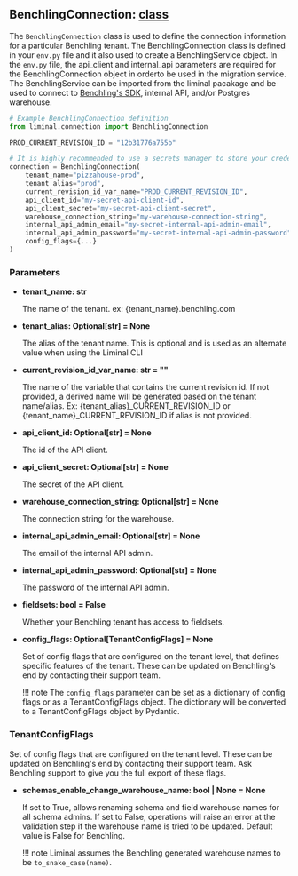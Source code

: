 ## BenchlingConnection: [class](https://github.com/dynotx/liminal-orm/blob/main/liminal/connection/benchling_connection.py)

The `BenchlingConnection` class is used to define the connection information for a particular Benchling tenant. The BenchlingConnection class is defined in your `env.py` file and it also used to create a BenchlingService object. In the `env.py` file, the api_client and internal_api parameters are required for the BenchlingConnection object in orderto be used in the migration service. The BenchlingService can be imported from the liminal pacakage and be used to connect to [Benchling's SDK](https://docs.benchling.com/docs/getting-started-with-the-sdk), internal API, and/or Postgres warehouse.

```python
# Example BenchlingConnection definition
from liminal.connection import BenchlingConnection

PROD_CURRENT_REVISION_ID = "12b31776a755b"

# It is highly recommended to use a secrets manager to store your credentials.
connection = BenchlingConnection(
    tenant_name="pizzahouse-prod",
    tenant_alias="prod",
    current_revision_id_var_name="PROD_CURRENT_REVISION_ID",
    api_client_id="my-secret-api-client-id",
    api_client_secret="my-secret-api-client-secret",
    warehouse_connection_string="my-warehouse-connection-string",
    internal_api_admin_email="my-secret-internal-api-admin-email",
    internal_api_admin_password="my-secret-internal-api-admin-password",
    config_flags={...}
)
```

### Parameters

- **tenant_name: str**

    The name of the tenant. ex: {tenant_name}.benchling.com

- **tenant_alias: Optional[str] = None**

    The alias of the tenant name. This is optional and is used as an alternate value when using the Liminal CLI

- **current_revision_id_var_name: str = ""**

    The name of the variable that contains the current revision id.
    If not provided, a derived name will be generated based on the tenant name/alias.
    Ex: {tenant_alias}_CURRENT_REVISION_ID or {tenant_name}_CURRENT_REVISION_ID if alias is not provided.

- **api_client_id: Optional[str] = None**

    The id of the API client.

- **api_client_secret: Optional[str] = None**

    The secret of the API client.

- **warehouse_connection_string: Optional[str] = None**

    The connection string for the warehouse.

- **internal_api_admin_email: Optional[str] = None**

    The email of the internal API admin.

- **internal_api_admin_password: Optional[str] = None**

    The password of the internal API admin.

- **fieldsets: bool = False**

    Whether your Benchling tenant has access to fieldsets.

- **config_flags: Optional[TenantConfigFlags] = None**

    Set of config flags that are configured on the tenant level, that defines specific features of the tenant. These can be updated on Benchling's end by contacting their support team.

    !!! note
        The `config_flags` parameter can be set as a dictionary of config flags or as a TenantConfigFlags object. The dictionary will be converted to a TenantConfigFlags object by Pydantic.

### TenantConfigFlags

Set of config flags that are configured on the tenant level. These can be updated on Benchling's end by contacting their support team.
Ask Benchling support to give you the full export of these flags.

- **schemas_enable_change_warehouse_name: bool | None = None**

    If set to True, allows renaming schema and field warehouse names for all schema admins. If set to False, operations will raise an error at the validation step if the warehouse name is tried to be updated. Default value is False for Benchling.

    !!! note
        Liminal assumes the Benchling generated warehouse names to be `to_snake_case(name)`.
